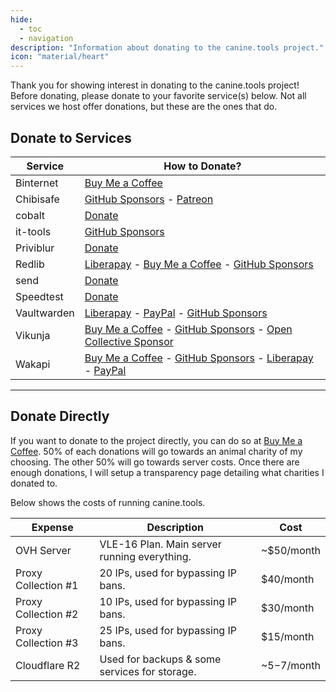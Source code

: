 ```yaml
---
hide:
  - toc
  - navigation
description: "Information about donating to the canine.tools project."
icon: "material/heart"
---
```

Thank you for showing interest in donating to the canine.tools project! Before donating, please donate to your favorite service(s) below. Not all services we host offer donations, but these are the ones that do.

## Donate to Services

|Service|How to Donate?|
|---|---|
|Binternet|[Buy Me a Coffee](https://buymeacoffee.com/ahwx)|
|Chibisafe|[GitHub Sponsors](https://github.com/sponsors/Pitu) - [Patreon](https://patreon.com/pitu)|
|cobalt|[Donate](https://cobalt.tools/donate)|
|it-tools|[GitHub Sponsors](https://github.com/sponsors/CorentinTh)|
|Priviblur|[Donate](https://github.com/syeopite/priviblur#donate)|
|Redlib|[Liberapay](https://liberapay.com/sigaloid) - [Buy Me a Coffee](https://buymeacoffee.com/sigaloid) - [GitHub Sponsors](https://github.com/sponsors/sigaloid)|
|send|[Donate](https://timvisee.com/donate/)|
|Speedtest|[Donate](https://go.openspeedtest.com/Donate)|
|Vaultwarden|[Liberapay](https://liberapay.com/dani-garcia) - [PayPal](https://paypal.me/DaniGG) - [GitHub Sponsors](https://github.com/sponsors/dani-garcia)|
|Vikunja|[Buy Me a Coffee](https://www.buymeacoffee.com/kolaente) - [GitHub Sponsors](https://github.com/sponsors/kolaente) - [Open Collective Sponsor](https://opencollective.com/vikunja)|
|Wakapi|[Buy Me a Coffee](https://www.buymeacoffee.com/n1try) - [GitHub Sponsors](https://github.com/sponsors/muety) - [Liberapay](https://liberapay.com/muety) - [PayPal](https://paypal.me/ferdinandmuetsch) |

---

## Donate Directly

If you want to donate to the project directly, you can do so at [Buy Me a Coffee](https://buymeacoffee.com/canine.tools). 50% of each donations will go towards an animal charity of my choosing. The other 50% will go towards server costs. Once there are enough donations, I will setup a transparency page detailing what charities I donated to.

Below shows the costs of running canine.tools.

|Expense|Description|Cost|
|---|---|---|
|OVH Server|VLE-16 Plan. Main server running everything.|~$50/month|
|Proxy Collection #1|20 IPs, used for bypassing IP bans.|$40/month|
|Proxy Collection #2|10 IPs, used for bypassing IP bans.|$30/month|
|Proxy Collection #3|25 IPs, used for bypassing IP bans.|$15/month|
|Cloudflare R2|Used for backups & some services for storage.|~$5-$7/month|